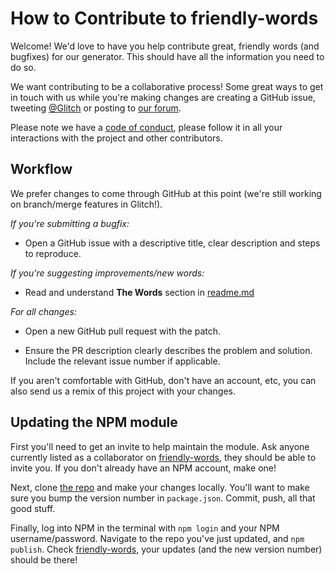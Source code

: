 How to Contribute to friendly-words
================
Welcome! We'd love to have you help contribute great, friendly words (and bugfixes) for our generator. This should have all the information you need to do so. 

We want contributing to be a collaborative process! Some great ways to get in touch with us while you're making changes are creating a GitHub issue, tweeting [@Glitch](https://twitter.com/glitch) or posting to [our forum](https://support.glitch.com/).

Please note we have a [code of conduct](https://github.com/FogCreek/friendly-words/blob/master/CODE_OF_CONDUCT.md), please follow it in all your interactions with the project and other contributors.

Workflow
----------------
We prefer changes to come through GitHub at this point (we're still working on branch/merge features in Glitch!). 

*If you're submitting a bugfix:*
- Open a GitHub issue with a descriptive title, clear description and steps to reproduce.

*If you're suggesting improvements/new words:*
- Read and understand __The Words__ section in [readme.md](https://github.com/FogCreek/friendly-words/blob/master/README.md)

*For all changes:*
- Open a new GitHub pull request with the patch.

- Ensure the PR description clearly describes the problem and solution. Include the relevant issue number if applicable.

If you aren't comfortable with GitHub, don't have an account, etc, you can also send us a remix of this project with your changes.

Updating the NPM module
-----------------------

First you'll need to get an invite to help maintain the module. Ask anyone currently listed as a collaborator on [friendly-words](https://www.npmjs.com/package/friendly-words), they should be able to invite you. If you don't already have an NPM account, make one!

Next, clone [the repo](https://github.com/FogCreek/friendly-words) and make your changes locally. You'll want to make sure you bump the version number in `package.json`. Commit, push, all that good stuff.

Finally, log into NPM in the terminal with `npm login` and your NPM username/password. Navigate to the repo you've just updated, and `npm publish`. Check [friendly-words](https://www.npmjs.com/package/friendly-words), your updates (and the new version number) should be there!